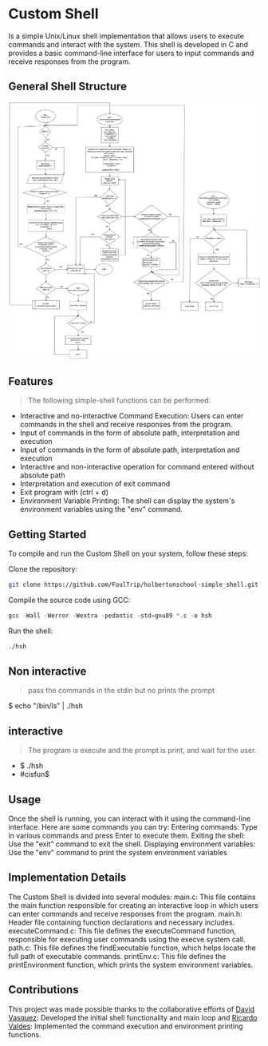 # Custom Shell
Is a simple Unix/Linux shell implementation that allows users to execute commands and interact with the system. This shell is developed in C and provides a basic command-line interface for users to input commands and receive responses from the program.
## General Shell Structure

![flowchart](https://github.com/ricardovaldesv/holbertonschool-simple_shell/blob/master/images/shell.png)

## Features
> The following simple-shell functions can be performed:

- Interactive and no-interactive Command Execution: Users can enter commands in the shell and receive responses from the program.
- Input of commands in the form of absolute path, interpretation and execution
- Input of commands in the form of absolute path, interpretation and execution
- Interactive and non-interactive operation for command entered without absolute path
- Interpretation and execution of exit command
- Exit program with (ctrl + d)
- Environment Variable Printing: The shell can display the system's environment variables using the "env" command.
## Getting Started
To compile and run the Custom Shell on your system, follow these steps:

Clone the repository:
```bash
git clone https://github.com/FoulTrip/holbertonschool-simple_shell.git
```
Compile the source code using GCC:
```c
gcc -Wall -Werror -Wextra -pedantic -std=gnu89 *.c -o hsh
```
Run the shell:
```bash
./hsh
```
## Non interactive
> pass the commands in the stdin but no prints the prompt

$ echo "/bin/ls" | ./hsh

## interactive

> The program is execute and the prompt is print, and wait for the user.
- $ ./hsh 
- #cisfun$

## Usage
Once the shell is running, you can interact with it using the command-line interface. Here are some commands you can try:
Entering commands: Type in various commands and press Enter to execute them.
Exiting the shell: Use the "exit" command to exit the shell.
Displaying environment variables: Use the "env" command to print the system environment variables
##  Implementation Details
The Custom Shell is divided into several modules:
main.c: This file contains the main function responsible for creating an interactive loop in which users can enter commands and receive responses from the program.
main.h: Header file containing function declarations and necessary includes.
executeCommand.c: This file defines the executeCommand function, responsible for executing user commands using the execve system call.
path.c: This file defines the findExecutable function, which helps locate the full path of executable commands.
printEnv.c: This file defines the printEnvironment function, which prints the system environment variables.
## Contributions
This project was made possible thanks to the collaborative efforts of [David Vasquez](https://github.com/FoulTrip): Developed the initial shell functionality and main loop and [Ricardo Valdes](https://github.com/ricardovaldesv): Implemented the command execution and environment printing functions.
